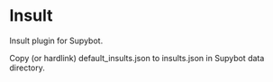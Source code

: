 # Insult
Insult plugin for Supybot.

Copy (or hardlink) default_insults.json to insults.json in Supybot data directory.
